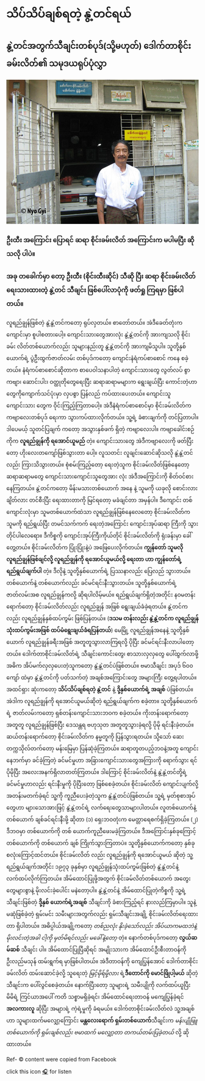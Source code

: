 # သိပ်သိပ်ချစ်ရတဲ့ နွဲ့တင်ရယ်


## နွဲ့တင်အတွက်သီချင်းတစ်ပုဒ်(သို့မဟုတ်) ဒေါက်တာစိုင်းခမ်းလိတ်၏ သမုဒယရုပ်ပုံလွှာ

![Photo of Sayar Sai Khan Leik](.gitbook/assets/sayar-sai-khan-laik.jpg)


### ဦးထီး အကြောင်း ပြောရင် ဆရာ စိုင်းခမ်းလိတ် အကြောင်းက မပါမပြီး ဆိုသလို ပါပဲ။

### အခု တခေါက်မှာ တော့ ဦးထီး (စိုင်းထီးဆိုင်) သီဆို ပြီး ဆရာ စိုင်းခမ်းလိတ်  ရေးသားထားတဲ့ နွဲ့တင် သီချင်း ဖြစ်ပေါ်လာပုံကို ဖတ်ရှု ကြရမှာ ဖြစ်ပါတယ်။


လူရည်ချွန်ဖြစ်တဲ့ နွဲ့နွဲ့တင်ကတော့ ရုပ်လှတယ်။ စာတော်တယ်။ အဲဒီခေတ်တုံးက ကျောင်းမှာ စူပါစတားပေါ့။
ကျောင်းသားတွေအားလုံး နွဲ့နွဲ့တင်ကို အားကျသလို စိုင်းခမ်း လိတ်တစ်ယောက်လည်း သူများနည်းတူ နွဲ့နွဲ့တင်ကို အားကျမိသူပါ။
သူတို့နှစ်ယောက်ရဲ့ ပွဲဦးထွက်ဇာတ်လမ်း တစ်ပုဒ်ကတော့ ကျောင်းနံရံကပ်စာစောင် ကနေ စခဲ့တယ်။ နံရံကပ်စာစောင်ဆိုတာက စာပေဝါသနာပါတဲ့ ကျောင်းသားတွေ လွတ်လပ် စွာ ကဗျာ၊ ဆောင်းပါး၊ ဝတ္ထုတိုတွေရေးပြီး ဆရာဆရာမများက ရွေးချယ်ပြီး ကောင်းတဲ့ဟာ တွေကိုကျောက်သင်ပုံးမှာ လှပစွာ ပြန်လည် ကပ်ထားပေးတယ်။ ကျောင်းသူကျောင်းသား တွေက ဝိုင်းကြည့်ကြတာပေါ့။
အဲဒီနံရံကပ်စာစောင်မှာ စိုင်းခမ်းလိတ်က ကဗျာလေးတစ်ပုဒ် ရေးကာ သွားကပ်ထားလိုက်တယ်။ သူ့ရဲ့ ခံစားချက်ကို တင်ပြတာပါ။ ဒါပေမယ့် သူတင်ပြချက် ကတော့ အသွားနှစ်ဖက် ရှိတဲ့ ကဗျာလေးပါ။ ကဗျာခေါင်းစဉ်ကိုက **လူရည်ချွန်ကို ရအောင်ယူမည်** တဲ့။ ကျောင်းသားတွေ အဲဒီကဗျာလေးကို ဖတ်ပြီးတော့ ဟိုးလေးတကျော်ဖြစ်သွားတာ ပေါ့။
လူသတင်း လူချင်းဆောင်ဆိုသလို နွဲ့နွဲ့တင်လည်း ကြားသိသွားတယ်။ စုံစမ်းကြည့်တော့ ရေးတဲ့သူက စိုင်းခမ်းလိတ်ဖြစ်နေတော့ ဆရာဆရာမတွေ ကျောင်းသားကျောင်းသူတွေအား လုံး အဲဒီအကြောင်းကို စိတ်ဝင်စားနေကြတယ်။ နွဲ့တင်ကတော့ မိန်းမသားတစ်ယောက် အနေ နဲ့ သူမကို ယခုလို စောင်းလား ချိတ်လား တင်စီးပြီး ရေးထားတာကို မြင်ရတော့ မခံချင်တာ အမှန်ပါ။ ဒီကျောင်း တစ်ကျောင်းလုံးမှာ သူမတစ်ယောက်ထဲသာ လူရည်ချွန်ဖြစ်နေလေတော့ စိုင်းခမ်းလိတ်က သူမကို ရည်ရွယ်ပြီး တမင်သက်ကက် ရေးတဲ့အကြောင်း ကျောင်းအုပ်ဆရာ ကြီးကို သွားတိုင်ပါလေရော။ ဒီကိစ္စကို ကျောင်းအုပ်ကြီးကိုယ်တိုင် စိုင်းခမ်းလိတ်ကို ရုံးခန်းမှာ ခေါ်တွေ့တယ်။ စိုင်းခမ်းလိတ်က ပြုံးပြုံးနဲ့ပဲ အဖြေပေးလိုက်တယ်။ **ကျွန်တော် သူမလို လူရည်ချွန်ဖြစ်ချင်လို့ လူရည်ချွန်ကို ရအောင်ယူမယ်လို့ ရေးတာ ဟာ ကျွန်တော်ရဲ့ ရည်ရွယ်ချက်ပါ** တဲ့။
ဒီလိုနဲ့ သူတို့နှစ်ယောက်ရဲ့ ပြဿနာလည်း ပြေလည် သွားတယ်။ တစ်ယောက်နဲ့ တစ်ယောက်လည်း ခင်မင်ရင်းနီးသွားတယ်။ သူတို့နှစ်ယောက်ရဲ့ ဇာတ်လမ်းအစ လူရည်ချွန်ကလို့ ဆိုရပါလိမ့်မယ်။ ရည်ရွယ်ချက်ရှိတဲ့အတိုင်း နဝမတန်းရောက်တော့ စိုင်းခမ်းလိတ်လည်း လူရည်ချွန် အဖြစ် ရွေးချယ်ခံခဲ့ရတယ်။ နွဲ့တင်ကလည်း လူရည်ချွန်နှစ်ထပ်ကွမ်း ဖြစ်ပြန်တယ်။ (**ဒသမ တန်းလည်း နွဲ့နွဲ့တင်က လူရည်ချွန် သုံးထပ်ကွမ်းအဖြစ် ထပ်မံရွေးချယ်ခံရပြန်တယ်**) မေမြို့ လူရည်ချွန်အနေနဲ့ သူတို့နှစ်ယောက် လူရည်ချွန်ခရီးအဖြစ် အတူတူသွားလာကြရလို့ ပိုပြီး ခင်မင်ရင်းနီးလာပါတော့တယ်။
ဒေါက်တာစိုင်းခမ်းလိတ်ရဲ့ သီချင်းကောင်းတွေ၊ စာသားလှလှတွေ ပေါ်ထွက်လာဖို့ အဓိက အိပ်မက်လှလှပေးတဲ့သူကတော့ နွဲ့နွဲ့တင်ပဲဖြစ်တယ်။ ဗမာသီချင်း အပုဒ် ၆၀၀ ကျော် ထဲမှာ နွဲ့နွဲ့တင်ကို ပတ်သက်တဲ့ အချစ်အကြောင်းတွေ အများကြီး တွေ့ရပါတယ်။ အထင်ရှား ဆုံးကတော့ **သိပ်သိပ်ချစ်ရတဲ့ နွဲ့တင်** နဲ့ **ဒို့နှစ်ယောက်ရဲ့ အချစ်** ပဲဖြစ်တယ်။ အဲဒါက လူရည်ချွန်ကို ရအောင်ယူမယ်ဆိုတဲ့ ရည်ရွယ်ချက်က စခဲ့တာ။ သူတို့နှစ်ယောက်ရဲ့ ဇာတ်လမ်းကတော့ ရှစ်တန်းကျောင်းသားဘဝက စခဲ့တယ်။ ကိုးတန်းရောက်တော့ အတူတူ လူရည်ချွန်ဖြစ်ပြီး ဒေသန္တရ ဗဟုသုတ အတူတူသွားခဲ့ရလို့ ပိုမို ရင်းနီးခဲ့တယ်။ ဆယ်တန်းရောက်တော့ စိုင်းခမ်းလိတ်က နမ္မတူကို ပြန်သွားရတယ်။
သို့သော် ဆေးတက္ကသိုလ်တက်တော့ မန်းမြေမှာ ပြန်ဆုံခဲ့ကြတယ်။ ဆရာတူတပည့်ဘဝနဲ့အတူ ကျောင်းနေဘက်မှာ ခင်ခဲ့ကြတဲ့ ခင်မင်မှုဟာ အခြားကျောင်းသားတွေအကြားကို ရောက်သွား ရင် ပိုမိုပြီး အလေးအနက်ရှိလာတတ်ကြတယ်။ ဒါကြောင့် စိုင်းခမ်းလိတ်နဲ့ နွဲ့နွဲ့တင်တို့ရဲ့ ခင်မင်မှုဟာလည်း ရင်းနီးမှုကို ပိုပြီးတော့ ဖြစ်စေခဲ့တယ်။ စိုင်းခမ်းလိတ် ကျောင်းပျက်လို့ အတန်းမတက်ခဲ့ရင် သူ့ကို ကူညီပေးခဲ့တဲ့သူက နွဲ့နွဲ့တင်ပဲဖြစ်တယ်။ သူ့ရဲ့ မှတ်စုစာအုပ်တွေဟာ များသောအားဖြင့် နွဲ့နွဲ့တင်ရဲ့ လက်ရေးတွေသာများပါတယ်။ လူတစ်ယောက်နဲ့ တစ်ယောက် ချစ်ခင်ရင်းနီးဖို့ ဆိုတာ (၁) ရှေးဘဝတုံးက မေတ္တာရေစက်ရှိခဲ့ကြတယ်။ (၂) ဒီဘဝမှာ တစ်ယောက်ကို တစ် ယောက်ကူညီဖေးမခဲ့ကြတယ်။ ဒီအကြောင်းနှစ်ခုကြောင့် တစ်ယောက်ကို တစ်ယောက် ချစ် ကြိုက်သွားကြတာပဲ။ သူတို့နှစ်ယောက်ကတော့ နှစ်ခုစလုံးကြောင့်ထင်တယ်။ စိုင်းခမ်းလိတ် လည်း လူရည်ချွန်ကို ရအောင်ယူမယ် ဆိုတဲ့ သူ့ရည်ရွယ်ချက်အတိုင်း ၁၉၇၃ ခုနှစ်မှာ လူရည်ချွန်သုံးထပ်ကွမ်းဖြစ်တဲ့ နွဲ့နွဲ့တင်နဲ့ လက်ထပ်လိုက်ကြတယ်။ အိမ်ထောင်ပြုဖို့အတွက် စိုင်းခမ်လိတ်တစ်ယောက် အတွေးတွေများစွာနဲ့ မိုးလင်းခဲ့ပေါင်း မနဲတော့ပါ။
နွဲ့နွဲ့တင်နဲ့ အိမ်ထောင်ပြုတဲ့ကိစ္စကို သူ့ရဲ့ သီချင်းဖြစ်တဲ့ **ဒို့နှစ် ယောက်ရဲ့အချစ်** သီချင်းကို ခံစားကြည့်ရင် နားလည်ကြမှာပါ။ သူနဲ့ မဆုံဖြစ်ခဲ့တဲ့ ရှမ်းမင်း သမီးများအတွက်လည်း ရှမ်းသီချင်းအချို့ စိုင်းခမ်းလိတ်ရေးထားတာ ရှိပါတယ်။ အဓိပ္ပါယ်အချို့ကတော့ _တစ်ညလုံး နိုးခဲ့သော်လည်း အိပ်ယာကမထဘဲနဲ့ မိုးလင်းတဲ့အခါ ငါ့ကို မှတ်မိရင်လည်း မခေါ်နဲ့တော့_ တဲ့။ နောက်တစ်ပုဒ်ကတော့ **လွယ်ဆမ်ဆစ်** သီချင်း ပါ။ အိမ်ထောင်ပြုပြီဆိုရင် အမျိုးသားက အိမ်ထောင်ဦးစီးတာဝန်ကို ဦးလည်မသုန် ထမ်းရွက်ရ မှာဖြစ်ပါတယ်။ အဲဒီတာဝန်ကို ကျေပြွန်အောင် ဒေါက်တာစိုင်းခမ်းလိတ် ထမ်းဆောင်ခဲ့လို့ သူရေးတဲ့ _မြင့်မိုရ်မို့လား_ ရဲ့**ဒီတောင်ကို မောင်ဖြိုပါ့မယ်** ဆိုတဲ့သီချင်းက ပေါ်လွင်စေခဲ့တယ်။ နောက်ပြီးတော့ သူများရဲ့ သမီးပျိုကို လက်ထပ်ယူပြီး မိမိရဲ့ ကြင်ယာအပေါ် ကတိ သစ္စာမရှိခဲ့ရင်၊ အိမ်ထောင်ရေးတာဝန် မကျေပြွန်ခဲ့ရင် **အလကားလူ** ဆိုပြီး အများရဲ့ ကဲ့ရဲ့မှုကို ခံရမယ်။ ဒေါက်တာစိုင်းခမ်းလိတ်လဲ သူ့အချစ်ဟာ သူများထက်မလျှော့ကြောင်း **မန္တလေးရောက် ရှမ်းတစ်ယောက်**သီချင်းက _မန်းပျိုဖြူတစ်ယောက်ကို ရှမ်းချစ်လည်း ဗမာထက် မလျှော့တာ တကယ်တမ်းပြခဲ့တယ်_ လို့ ဆိုထားတယ်။


Ref- © content were copied from Facebook

click this icon [🎧](https://soundcloud.com/user-357364716/zfzjcp3rmmhq) for listen

